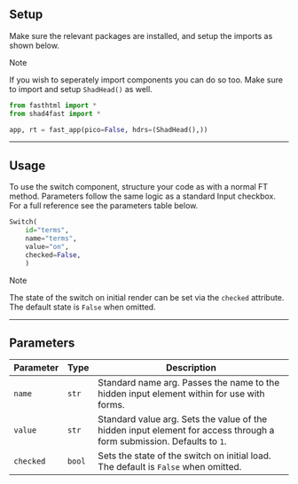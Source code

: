 ## Setup

Make sure the relevant packages are installed, and setup the imports as shown below.

> [!NOTE]
> If you wish to seperately import components you can do so too. Make sure to import and setup `ShadHead()` as well.

```python
from fasthtml import *
from shad4fast import *

app, rt = fast_app(pico=False, hdrs=(ShadHead(),))
```

---

## Usage

To use the switch component, structure your code as with a normal FT method. Parameters follow the same logic as a standard Input checkbox. For a full reference see the parameters table below.

```python
Switch(
    id="terms",
    name="terms",
    value="on",
    checked=False,
    )
```

> [!NOTE]
> The state of the switch on initial render can be set via the `checked` attribute. The default state is `False` when omitted.

---

## Parameters

| Parameter | Type   | Description                                                                                                           |
| --------- | ------ | --------------------------------------------------------------------------------------------------------------------- |
| `name`    | `str`  | Standard name arg. Passes the name to the hidden input element within for use with forms.                             |
| `value`   | `str`  | Standard value arg. Sets the value of the hidden input element for access through a form submission. Defaults to `1`. |
| `checked` | `bool` | Sets the state of the switch on initial load. The default is `False` when omitted.                                    |
